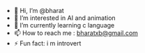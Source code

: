 - 👋 Hi, I’m @bharat
- 👀 I’m interested in AI and animation
- 🌱 I’m currently learning c language
- 📫 How to reach me : bharatxb@gmail.com
- ⚡ Fun fact: i m introvert

<!---
mecha-bharat/mecha-bharat is a ✨ special ✨ repository because its `README.md` (this file) appears on your GitHub profile.
You can click the Preview link to take a look at your changes.
--->
